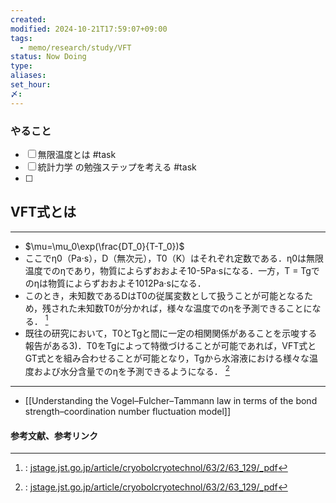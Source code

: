 ```yaml
---
created: 
modified: 2024-10-21T17:59:07+09:00
tags:
  - memo/research/study/VFT
status: Now Doing
type: 
aliases: 
set_hour: 
〆: 
---
```

### やること
- [ ] 無限温度とは #task 
- [ ] 統計力学 の勉強ステップを考える #task 
- [ ] 
## VFT式とは
---
- $\mu=\mu_0\exp(\frac{DT_0}{T-T_0})$
- ここでη0（Pa·s），D（無次元），T0（K）はそれぞれ定数である．η0は無限温度でのηであり，物質によらずおおよそ10-5Pa·sになる．一方，T = Tgでのηは物質によらずおおよそ1012Pa·sになる．
- このとき，未知数であるDはT0の従属変数として扱うことが可能となるため，残された未知数T0が分かれば，様々な温度でのηを予測できることになる．  [^1]
- 既往の研究において，T0とTgと間に一定の相関関係があることを示唆する報告がある3)．T0をTgによって特徴づけることが可能であれば，VFT式とGT式とを組み合わせることが可能となり，Tgから水溶液における様々な温度および水分含量でのηを予測できるようになる． [^1]
---
- [[Understanding the Vogel–Fulcher–Tammann law in terms of the bond strength–coordination number fluctuation model]]

#### 参考文献、参考リンク
[^1]:: [jstage.jst.go.jp/article/cryobolcryotechnol/63/2/63\_129/\_pdf](https://www.jstage.jst.go.jp/article/cryobolcryotechnol/63/2/63_129/_pdf)

